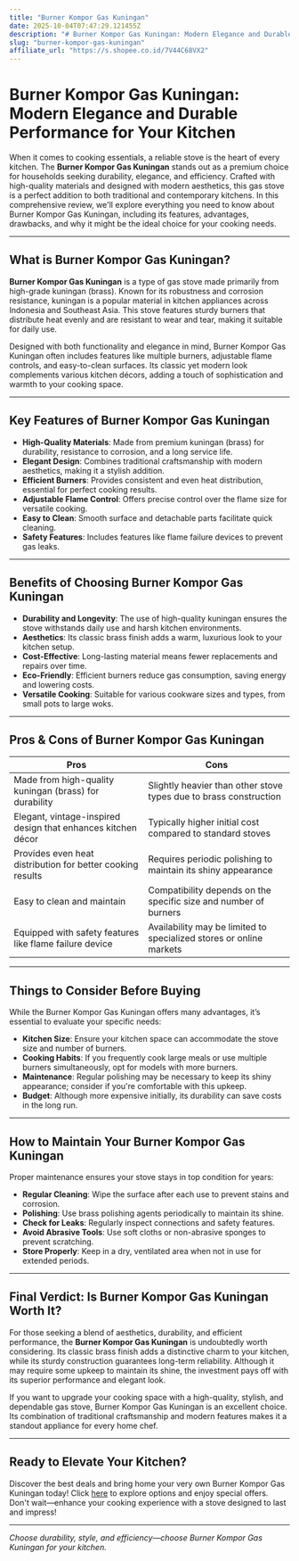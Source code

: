 ```yaml
---
title: "Burner Kompor Gas Kuningan"
date: 2025-10-04T07:47:29.121455Z
description: "# Burner Kompor Gas Kuningan: Modern Elegance and Durable Performance for Your Kitchen..."
slug: "burner-kompor-gas-kuningan"
affiliate_url: "https://s.shopee.co.id/7V44C68VX2"
---
```

# Burner Kompor Gas Kuningan: Modern Elegance and Durable Performance for Your Kitchen

When it comes to cooking essentials, a reliable stove is the heart of every kitchen. The **Burner Kompor Gas Kuningan** stands out as a premium choice for households seeking durability, elegance, and efficiency. Crafted with high-quality materials and designed with modern aesthetics, this gas stove is a perfect addition to both traditional and contemporary kitchens. In this comprehensive review, we'll explore everything you need to know about Burner Kompor Gas Kuningan, including its features, advantages, drawbacks, and why it might be the ideal choice for your cooking needs.

---

## What is Burner Kompor Gas Kuningan?

**Burner Kompor Gas Kuningan** is a type of gas stove made primarily from high-grade kuningan (brass). Known for its robustness and corrosion resistance, kuningan is a popular material in kitchen appliances across Indonesia and Southeast Asia. This stove features sturdy burners that distribute heat evenly and are resistant to wear and tear, making it suitable for daily use.

Designed with both functionality and elegance in mind, Burner Kompor Gas Kuningan often includes features like multiple burners, adjustable flame controls, and easy-to-clean surfaces. Its classic yet modern look complements various kitchen décors, adding a touch of sophistication and warmth to your cooking space.

---

## Key Features of Burner Kompor Gas Kuningan

- **High-Quality Materials**: Made from premium kuningan (brass) for durability, resistance to corrosion, and a long service life.
- **Elegant Design**: Combines traditional craftsmanship with modern aesthetics, making it a stylish addition.
- **Efficient Burners**: Provides consistent and even heat distribution, essential for perfect cooking results.
- **Adjustable Flame Control**: Offers precise control over the flame size for versatile cooking.
- **Easy to Clean**: Smooth surface and detachable parts facilitate quick cleaning.
- **Safety Features**: Includes features like flame failure devices to prevent gas leaks.

---

## Benefits of Choosing Burner Kompor Gas Kuningan

- **Durability and Longevity**: The use of high-quality kuningan ensures the stove withstands daily use and harsh kitchen environments.
- **Aesthetics**: Its classic brass finish adds a warm, luxurious look to your kitchen setup.
- **Cost-Effective**: Long-lasting material means fewer replacements and repairs over time.
- **Eco-Friendly**: Efficient burners reduce gas consumption, saving energy and lowering costs.
- **Versatile Cooking**: Suitable for various cookware sizes and types, from small pots to large woks.

---

## Pros & Cons of Burner Kompor Gas Kuningan

| **Pros** | **Cons** |
|--------------|--------------|
| Made from high-quality kuningan (brass) for durability | Slightly heavier than other stove types due to brass construction |
| Elegant, vintage-inspired design that enhances kitchen décor | Typically higher initial cost compared to standard stoves |
| Provides even heat distribution for better cooking results | Requires periodic polishing to maintain its shiny appearance |
| Easy to clean and maintain | Compatibility depends on the specific size and number of burners |
| Equipped with safety features like flame failure device | Availability may be limited to specialized stores or online markets |

---

## Things to Consider Before Buying

While the Burner Kompor Gas Kuningan offers many advantages, it’s essential to evaluate your specific needs:

- **Kitchen Size**: Ensure your kitchen space can accommodate the stove size and number of burners.
- **Cooking Habits**: If you frequently cook large meals or use multiple burners simultaneously, opt for models with more burners.
- **Maintenance**: Regular polishing may be necessary to keep its shiny appearance; consider if you're comfortable with this upkeep.
- **Budget**: Although more expensive initially, its durability can save costs in the long run.

---

## How to Maintain Your Burner Kompor Gas Kuningan

Proper maintenance ensures your stove stays in top condition for years:

- **Regular Cleaning**: Wipe the surface after each use to prevent stains and corrosion.
- **Polishing**: Use brass polishing agents periodically to maintain its shine.
- **Check for Leaks**: Regularly inspect connections and safety features.
- **Avoid Abrasive Tools**: Use soft cloths or non-abrasive sponges to prevent scratching.
- **Store Properly**: Keep in a dry, ventilated area when not in use for extended periods.

---

## Final Verdict: Is Burner Kompor Gas Kuningan Worth It?

For those seeking a blend of aesthetics, durability, and efficient performance, the **Burner Kompor Gas Kuningan** is undoubtedly worth considering. Its classic brass finish adds a distinctive charm to your kitchen, while its sturdy construction guarantees long-term reliability. Although it may require some upkeep to maintain its shine, the investment pays off with its superior performance and elegant look.

If you want to upgrade your cooking space with a high-quality, stylish, and dependable gas stove, Burner Kompor Gas Kuningan is an excellent choice. Its combination of traditional craftsmanship and modern features makes it a standout appliance for every home chef.

---

## Ready to Elevate Your Kitchen?

Discover the best deals and bring home your very own Burner Kompor Gas Kuningan today! Click [here](https://s.shopee.co.id/7V44C68VX2) to explore options and enjoy special offers. Don't wait—enhance your cooking experience with a stove designed to last and impress!

---

*Choose durability, style, and efficiency—choose Burner Kompor Gas Kuningan for your kitchen.*